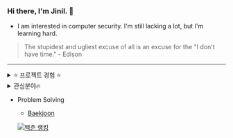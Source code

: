 ### Hi there, I'm Jinil. 👋       
     
* I am interested in computer security. I'm still lacking a lot, but I'm learning hard.   

> The stupidest and ugliest excuse of all is an excuse for the "I don't have time." - Edison
-----------------    

<details>
<summary> ⭐ 프로젝트 경험 ⭐ </summary><br/>
     - Arp Spoofing (Network hacking) (2019-1) <br/>   
     - HGU SHOP Application (2019-2)    <br/>   
     - Connect6 (2020-1)    <br/>   
     - C++ Education Video Contest (2020-2)    <br/>   
     - Lecture Assessment Website (2020-2)    <br/>   
     - Pentest WebSite (Website hacking) (2020-2)   <br/>   
     - Place of Meeting Application (2021-1)    <br/>   
     - Side Project    <br/>   
         - Java syntax Highlighter    <br/>   
         - Assembly Interpreter    <br/>   
         - TAR - file archiving program    <br/>   
         - Image Editor    <br/>   
         - Grapic Editor    <br/>   
         - Calculator    <br/>   
         - etc...    <br/>   
  <br/>  
</details>

<details> 
     <summary> 관심분야🔥 </summary><br/> 
        - Language     <br/>   
         - C/C++/Assembly    <br/>   
         - Java    <br/>   
         - Python     <br/>   
         - Web (Javascript, PHP, JSP)     <br/>   
         - Mobile Application (Dart)     <br/>   
       - Security      <br/>   
         - Web     <br/>   
         - Crypto      <br/>   
         - Reversing      <br/>   
         - Exploit    <br/>   
          <br/>
</details>
   
- Problem Solving    
  - [Baekjoon](https://www.acmicpc.net/user/hello_world1)       
       
  [![백준 랭킹](http://mazassumnida.wtf/api/v2/generate_badge?boj=hello_world1)](https://www.acmicpc.net/user/hello_world1)   

<!--
**jiniljeil/jiniljeil** is a ✨ _special_ ✨ repository because its `README.md` (this file) appears on your GitHub profile.

Here are some ideas to get you started:

- 🔭 I’m currently working on ...
- 🌱 I’m currently learning ...
- 👯 I’m looking to collaborate on ...
- 🤔 I’m looking for help with ...
- 💬 Ask me about ...
- 📫 How to reach me: ...
- 😄 Pronouns: ...
- ⚡ Fun fact: ...
-->
